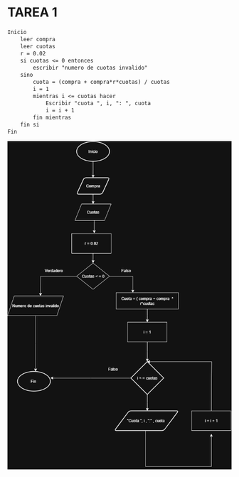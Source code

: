 # TAREA 1
```
Inicio
    leer compra
    leer cuotas
    r = 0.02
    si cuotas <= 0 entonces
        escribir "numero de cuotas invalido"
    sino
        cuota = (compra + compra*r*cuotas) / cuotas
        i = 1
        mientras i <= cuotas hacer
            Escribir "cuota ", i, ": ", cuota
            i = i + 1
        fin mientras
    fin si
Fin
 ```
![DIAGRAMA](DIAGRAMATAREATARJETA.drawio.png)

